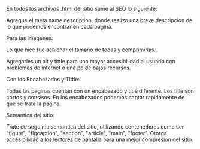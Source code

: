 En todos los archivos .html del sitio sume al SEO lo siguiente:

Agregue el meta name description, donde realizo una breve descripcion de lo que podemos encontrar en cada pagina. 

Para las imagenes:

Lo que hice fue achichar el tamaño de todas y comprimirlas.

Agregarles un alt y tittle para una mayor accesibilidad al usuario con problemas de internet o una pc de bajos recursos.

Con los Encabezados y Tittle:

Todas las paginas cuentan con un encabezado y title diferente.
Los title son cortos y consisos.
En los encabezados podemos captar rapidamente de que se trata la pagina.

Semantica del sitio:

Trate de seguir la semantica del sitio, utilizando contenedores como ser "figure", "figcaption", "section", "article", "main", "footer". Otorga accesibilidad a los lectores de pantalla para una mejor compresion del sitio.